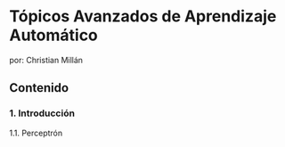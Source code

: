 # Tópicos Avanzados de Aprendizaje Automático 

por: Christian Millán

## Contenido

### 1. Introducción

1.1. Perceptrón